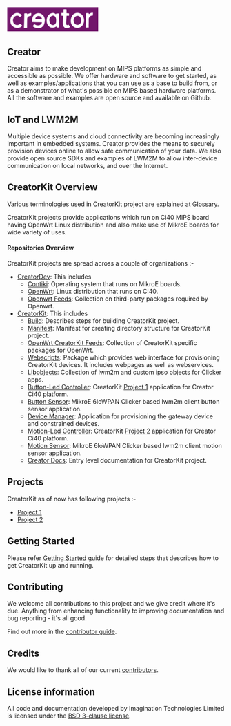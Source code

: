 ![Creator Logo](images/creatorlogo.png)
----

## Creator
Creator aims to make development on MIPS platforms as simple and accessible as possible. We offer hardware and software to get started, as well as examples/applications that you can use as a base to build from, or as a demonstrator of what's possible on MIPS based hardware platforms. All the software and examples are open source and available on Github. 

## IoT and LWM2M
Multiple device systems and cloud connectivity are becoming increasingly important in embedded systems. Creator provides the means to securely provision devices online to allow safe communication of your data. We also provide open source SDKs and examples of LWM2M to allow inter-device communication on local networks, and over the Internet.

## CreatorKit Overview
Various terminologies used in CreatorKit project are explained at [Glossary](Glossary.md).

CreatorKit projects provide applications which run on Ci40 MIPS board having OpenWrt Linux distribution and also make use of MikroE boards for wide variety of uses.

#### Repositories Overview
CreatorKit projects are spread across a couple of organizations :-
* [CreatorDev](https://github.com/CreatorDev/): This includes
    * [Contiki](https://github.com/CreatorDev/contiki): Operating system that runs on MikroE boards.
    * [OpenWrt](https://github.com/CreatorDev/openwrt): Linux distribution that runs on Ci40.
    * [Openwrt Feeds](https://github.com/CreatorDev/openwrt-feeds): Collection on third-party  packages required by Openwrt.
* [CreatorKit](https://github.com/CreatorKit/): This includes
    * [Build](https://github.com/CreatorKit/build): Describes steps for building CreatorKit project.
    * [Manifest](https://github.com/CreatorKit/manifest): Manifest for creating directory structure for CreatorKit project.
    * [OpenWrt CreatorKit Feeds](https://github.com/CreatorKit/openwrt-ckt-feeds): Collection of CreatorKit specific packages for OpenWrt.
    * [Webscripts](https://github.com/CreatorKit/webscripts): Package which provides web interface for provisioning CreatorKit devices. It includes webpages as well as webservices.
    * [Libobjects](https://github.com/CreatorKit/libobjects): Collection of lwm2m and custom ipso objects for Clicker apps.
    * [Button-Led Controller](https://github.com/CreatorKit/button-led-controller): CreatorKit [Project 1](projects/Project_1.md) application for Creator Ci40 platform.
    * [Button Sensor](https://github.com/CreatorKit/button-sensor): MikroE 6loWPAN Clicker based lwm2m client button sensor application.
    * [Device Manager](https://github.com/CreatorKit/device-manager): Application for provisioning the gateway device and constrained devices.
    * [Motion-Led Controller](https://github.com/CreatorKit/motion-led-controller): CreatorKit [Project 2](projects/Project_2.md) application for Creator Ci40 platform.
    * [Motion Sensor](https://github.com/CreatorKit/motion-sensor): MikroE 6loWPAN Clicker based lwm2m client motion sensor application.
    * [Creator Docs](https://github.com/CreatorKit/creator-docs): Entry level documentation for CreatorKit project.

## Projects
CreatorKit as of now has following projects :-
* [Project 1](projects/Project_1.md)
* [Project 2](projects/Project_2.md)

## Getting Started
Please refer [Getting Started](GettingStarted.md) guide for detailed steps that describes how to get CreatorKit up and running.

## Contributing
We welcome all contributions to this project and we give credit where it's due. Anything from enhancing functionality to improving documentation and bug reporting - it's all good.

Find out more in the [contributor guide](ContributorGuide.md).

## Credits
We would like to thank all of our current [contributors](CONTRIBUTORS).

## License information
All code and documentation developed by Imagination Technologies Limited is licensed under the [BSD 3-clause license](LICENSE).
